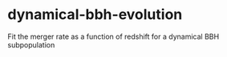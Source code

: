 # dynamical-bbh-evolution
Fit the merger rate as a function of redshift for a dynamical BBH subpopulation 
